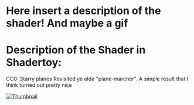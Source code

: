 # Here insert a description of the shader! And maybe a gif

# Description of the Shader in Shadertoy: 
CC0: Starry planes
  Revisited ye olde "plane-marcher".
  A simple result that I think turned out pretty nice


[![Thumbnail](StarryPlanes_screenshoot.png)](StarryPlanes.fuse)

